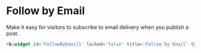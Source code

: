 # Follow by Email

Make it easy for visitors to subscribe to email delivery when you publish a post.

```html
<b:widget id='FollowByEmail1' locked='false' title='Follow by Email' type='FollowByEmail' visible='true'/>
```
